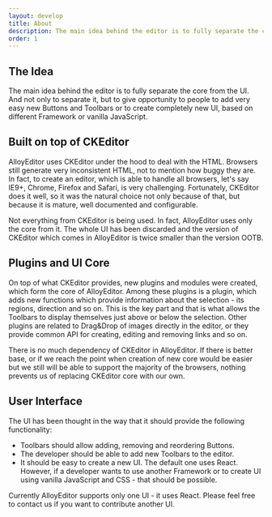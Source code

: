 ```yaml
---
layout: develop
title: About
description: The main idea behind the editor is to fully separate the core from the UI. And not only to separate it, but to give opportunity to people to add very easy new Buttons and Toolbars or to create completely new UI, based on different Framework or vanilla JavaScript.
order: 1
---
```


## The Idea

The main idea behind the editor is to fully separate the core from the UI. And not only to separate it, but to give opportunity to people to add very easy new Buttons and Toolbars or to create completely new UI, based on different Framework or vanilla JavaScript.

<div class="mt-5"></div>

## Built on top of CKEditor

AlloyEditor uses CKEditor under the hood to deal with the HTML. Browsers still generate very inconsistent HTML, not to mention how buggy they are. In fact, to create an editor, which is able to handle all browsers, let's say IE9+, Chrome, Firefox and Safari, is very challenging. Fortunately, CKEditor does it well, so it was the natural choice not only because of that, but because it is mature, well documented and configurable.

Not everything from CKEditor is being used. In fact, AlloyEditor uses only the core from it. The whole UI has been discarded and the version of CKEditor which comes in AlloyEditor is twice smaller than the version OOTB.

<div class="mt-5"></div>

## Plugins and UI Core

On top of what CKEditor provides, new plugins and modules were created, which form the core of AlloyEditor.
Among these plugins is a plugin, which adds new functions which provide information about the selection - its regions, direction and so on. This is the key part and that is what allows the Toolbars to display themselves just above or below the selection. Other plugins are related to Drag&Drop of images directly in the editor, or they provide common API for creating, editing and removing links and so on.

There is no much dependency of CKEditor in AlloyEditor. If there is better base, or if we reach the point when creation of new core would be easier but we still will be able to support the majority of the browsers, nothing prevents us of replacing CKEditor core with our own.

<div class="mt-5"></div>

## User Interface

The UI has been thought in the way that it should provide the following functionality:

- Toolbars should allow adding, removing and reordering Buttons.
- The developer should be able to add new Toolbars to the editor.
- It should be easy to create a new UI. The default one uses React. However, if a developer wants to use another Framework or to create UI using vanilla JavaScript and CSS - that should be possible.

<p class="small text-center mt-5">
    Currently AlloyEditor supports only one UI - it uses React. Please feel free to contact us if you want to contribute another UI.
</p>